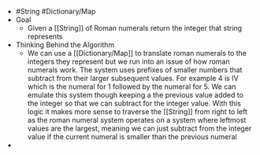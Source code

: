 - #String #Dictionary/Map
- Goal
	- Given a [[String]] of Roman numerals return the integer that string represents
- Thinking Behind the Algorithm
	- We can use a [[Dictionary/Map]] to translate roman numerals to the integers they represent but we run into an issue of how roman numerals work. The system uses prefixes of smaller numbers that subtract from their larger subsequent values. For example 4 is IV which is the numeral for 1 followed by the numeral for 5. We can emulate this system though keeping a the previous value added to the integer so that we can subtract for the integer value. With this logic it makes more sense to traverse the [[String]] from right to left as the roman numeral system operates on a system where leftmost values are the largest, meaning we can just subtract from the integer value if the current numeral is smaller than the previous numeral
-